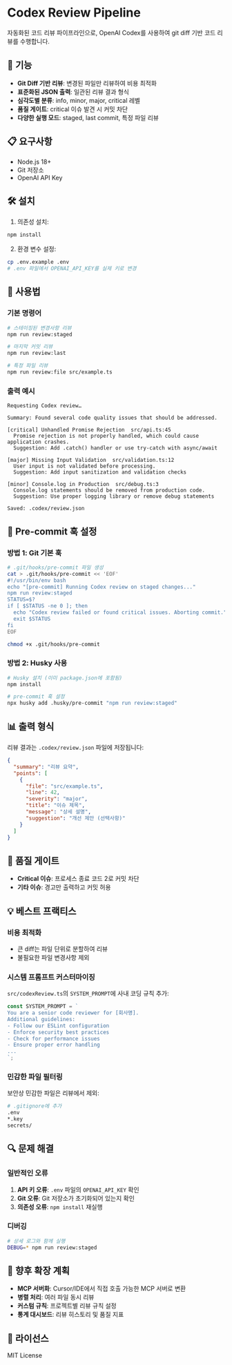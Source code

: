 # Codex Review Pipeline

자동화된 코드 리뷰 파이프라인으로, OpenAI Codex를 사용하여 git diff 기반 코드 리뷰를 수행합니다.

## 🚀 기능

- **Git Diff 기반 리뷰**: 변경된 파일만 리뷰하여 비용 최적화
- **표준화된 JSON 출력**: 일관된 리뷰 결과 형식
- **심각도별 분류**: info, minor, major, critical 레벨
- **품질 게이트**: critical 이슈 발견 시 커밋 차단
- **다양한 실행 모드**: staged, last commit, 특정 파일 리뷰

## 📋 요구사항

- Node.js 18+
- Git 저장소
- OpenAI API Key

## 🛠 설치

1. 의존성 설치:
```bash
npm install
```

2. 환경 변수 설정:
```bash
cp .env.example .env
# .env 파일에서 OPENAI_API_KEY를 실제 키로 변경
```

## 🎯 사용법

### 기본 명령어

```bash
# 스테이징된 변경사항 리뷰
npm run review:staged

# 마지막 커밋 리뷰
npm run review:last

# 특정 파일 리뷰
npm run review:file src/example.ts
```

### 출력 예시

```
Requesting Codex review…

Summary: Found several code quality issues that should be addressed.

[critical] Unhandled Promise Rejection  src/api.ts:45
  Promise rejection is not properly handled, which could cause application crashes.
  Suggestion: Add .catch() handler or use try-catch with async/await

[major] Missing Input Validation  src/validation.ts:12
  User input is not validated before processing.
  Suggestion: Add input sanitization and validation checks

[minor] Console.log in Production  src/debug.ts:3
  Console.log statements should be removed from production code.
  Suggestion: Use proper logging library or remove debug statements

Saved: .codex/review.json
```

## 🔧 Pre-commit 훅 설정

### 방법 1: Git 기본 훅

```bash
# .git/hooks/pre-commit 파일 생성
cat > .git/hooks/pre-commit << 'EOF'
#!/usr/bin/env bash
echo "[pre-commit] Running Codex review on staged changes..."
npm run review:staged
STATUS=$?
if [ $STATUS -ne 0 ]; then
  echo "Codex review failed or found critical issues. Aborting commit."
  exit $STATUS
fi
EOF

chmod +x .git/hooks/pre-commit
```

### 방법 2: Husky 사용

```bash
# Husky 설치 (이미 package.json에 포함됨)
npm install

# pre-commit 훅 설정
npx husky add .husky/pre-commit "npm run review:staged"
```

## 📊 출력 형식

리뷰 결과는 `.codex/review.json` 파일에 저장됩니다:

```json
{
  "summary": "리뷰 요약",
  "points": [
    {
      "file": "src/example.ts",
      "line": 42,
      "severity": "major",
      "title": "이슈 제목",
      "message": "상세 설명",
      "suggestion": "개선 제안 (선택사항)"
    }
  ]
}
```

## 🚨 품질 게이트

- **Critical 이슈**: 프로세스 종료 코드 2로 커밋 차단
- **기타 이슈**: 경고만 출력하고 커밋 허용

## 💡 베스트 프랙티스

### 비용 최적화
- 큰 diff는 파일 단위로 분할하여 리뷰
- 불필요한 파일 변경사항 제외

### 시스템 프롬프트 커스터마이징
`src/codexReview.ts`의 `SYSTEM_PROMPT`에 사내 코딩 규칙 추가:

```typescript
const SYSTEM_PROMPT = `
You are a senior code reviewer for [회사명].
Additional guidelines:
- Follow our ESLint configuration
- Enforce security best practices
- Check for performance issues
- Ensure proper error handling
...
`;
```

### 민감한 파일 필터링
보안상 민감한 파일은 리뷰에서 제외:

```bash
# .gitignore에 추가
.env
*.key
secrets/
```

## 🔍 문제 해결

### 일반적인 오류

1. **API 키 오류**: `.env` 파일의 `OPENAI_API_KEY` 확인
2. **Git 오류**: Git 저장소가 초기화되어 있는지 확인
3. **의존성 오류**: `npm install` 재실행

### 디버깅

```bash
# 상세 로그와 함께 실행
DEBUG=* npm run review:staged
```

## 🚀 향후 확장 계획

- **MCP 서버화**: Cursor/IDE에서 직접 호출 가능한 MCP 서버로 변환
- **병렬 처리**: 여러 파일 동시 리뷰
- **커스텀 규칙**: 프로젝트별 리뷰 규칙 설정
- **통계 대시보드**: 리뷰 히스토리 및 품질 지표

## 📝 라이선스

MIT License
